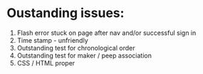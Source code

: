 Oustanding issues:
==================

1. Flash error stuck on page after nav and/or successful sign in
2. Time stamp - unfriendly
3. Outstanding test for chronological order
4. Outstanding test for maker / peep association
5. CSS / HTML proper